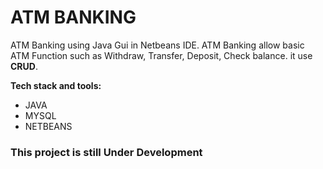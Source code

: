 # ATM BANKING
ATM Banking using Java Gui in Netbeans IDE. ATM Banking allow basic ATM Function such as Withdraw, Transfer, Deposit, Check balance. it use **CRUD**.

**Tech stack and tools:**
* JAVA
* MYSQL
* NETBEANS


<h3>This project is still Under Development</h3>
